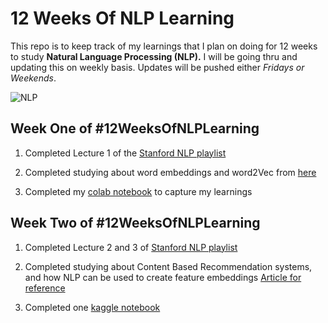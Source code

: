 # 12 Weeks Of NLP Learning
This repo is to keep track of my learnings that I plan on doing for 12 weeks to study **Natural Language Processing (NLP).**
I will be going thru and updating this on weekly basis. Updates will be pushed either *Fridays or Weekends*.

![NLP](https://user-images.githubusercontent.com/37938955/150614844-aa9a3baa-61ca-4e01-8af6-95ee8dfd4bec.png)

## Week One of #12WeeksOfNLPLearning
1. Completed Lecture 1 of the [Stanford NLP playlist](https://www.youtube.com/playlist?list=PLoROMvodv4rOSH4v6133s9LFPRHjEmbmJ)

2. Completed studying about word embeddings and word2Vec from [here](https://wiki.pathmind.com/word2vec) 

3. Completed my [colab notebook](https://colab.research.google.com/drive/1pmim3fqyofRYpJfngeeiqy6rcpO_7z-l#scrollTo=elfmRNDwycTs) to capture my learnings

## Week Two of #12WeeksOfNLPLearning
1. Completed Lecture 2 and 3 of [Stanford NLP playlist](https://www.youtube.com/playlist?list=PLoROMvodv4rOSH4v6133s9LFPRHjEmbmJ)

2. Completed studying about Content Based Recommendation systems, and how NLP can be used to create feature embeddings [Article for reference](https://towardsdatascience.com/content-based-recommender-systems-28a1dbd858f5) 

3. Completed one [kaggle notebook](https://towardsdatascience.com/content-based-recommender-systems-28a1dbd858f5) 
